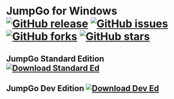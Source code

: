 # JumpGo for Windows [![GitHub release](https://img.shields.io/github/release/JTechMe/JumpGo-for-Windows.svg?style=flat-square)](https://github.com/JTechMe/JumpGo-for-Windows/releases) [![GitHub issues](https://img.shields.io/github/issues/JTechMe/JumpGo-for-Windows.svg?style=flat-square)](https://github.com/JTechMe/JumpGo-for-Windows/issues) [![GitHub forks](https://img.shields.io/github/forks/JTechMe/JumpGo-for-Windows.svg?style=flat-square)](https://github.com/JTechMe/JumpGo-for-Windows/network) [![GitHub stars](https://img.shields.io/github/stars/JTechMe/JumpGo-for-Windows.svg?style=flat-square)](https://github.com/JTechMe/JumpGo-for-Windows/stargazers)

## JumpGo Standard Edition [![Download Standard Ed](https://img.shields.io/badge/download-standard-64BDF1.svg?style=flat-square)](https://github.com/JTechMe/JumpGo-for-Windows/releases/download/v4.4/JGSetup.msi)

## JumpGo Dev Edition [![Download Dev Ed](https://img.shields.io/badge/download-dev-64BDF1.svg?style=flat-square)](https://github.com/JTechMe/JumpGo-for-Windows/releases/download/v4.4/JGSetupDev.msi)

